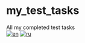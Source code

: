 # my_test_tasks
All my completed test tasks  
[![en](https://img.shields.io/badge/lang-en-red.svg)](https://github.com/jonatasemidio/multilanguage-readme-pattern/blob/master/README.md)
[![ru](https://img.shields.io/badge/lang-ru-blue.svg)](https://github.com/jonatasemidio/multilanguage-readme-pattern/blob/master/README.ru.md)
